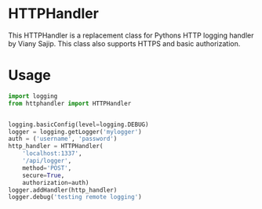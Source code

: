 HTTPHandler
===========

This HTTPHandler is a replacement class for Pythons HTTP logging handler by Viany Sajip.
This class also supports HTTPS and basic authorization.


Usage
=====

```python
import logging
from httphandler import HTTPHandler


logging.basicConfig(level=logging.DEBUG)
logger = logging.getLogger('mylogger')
auth = ('username', 'password')
http_handler = HTTPHandler(
    'localhost:1337',
    '/api/logger',
    method='POST',
    secure=True,
    authorization=auth)
logger.addHandler(http_handler)
logger.debug('testing remote logging')
```
